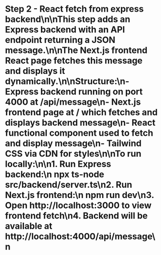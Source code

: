 # Step 2 - React fetch from express backend\n\nThis step adds an Express backend with an API endpoint returning a JSON message.\n\nThe Next.js frontend React page fetches this message and displays it dynamically.\n\nStructure:\n- Express backend running on port 4000 at /api/message\n- Next.js frontend page at / which fetches and displays backend message\n- React functional component used to fetch and display message\n- Tailwind CSS via CDN for styles\n\nTo run locally:\n\n1. Run Express backend:\n   npx ts-node src/backend/server.ts\n2. Run Next.js frontend:\n   npm run dev\n3. Open http://localhost:3000 to view frontend fetch\n4. Backend will be available at http://localhost:4000/api/message\n
